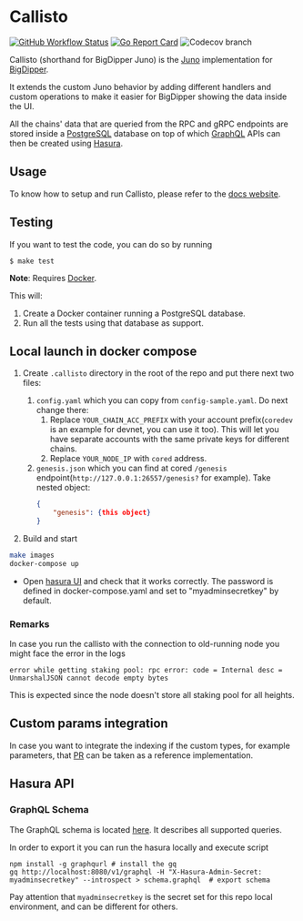 # Callisto

[![GitHub Workflow Status](https://img.shields.io/github/workflow/status/forbole/callisto/Tests)](https://github.com/forbole/callisto/actions?query=workflow%3ATests)
[![Go Report Card](https://goreportcard.com/badge/github.com/forbole/callisto)](https://goreportcard.com/report/github.com/forbole/callisto)
![Codecov branch](https://img.shields.io/codecov/c/github/forbole/callisto/cosmos/v0.40.x)

Callisto (shorthand for BigDipper Juno) is the [Juno](https://github.com/forbole/juno) implementation
for [BigDipper](https://github.com/forbole/big-dipper).

It extends the custom Juno behavior by adding different handlers and custom operations to make it easier for BigDipper
showing the data inside the UI.

All the chains' data that are queried from the RPC and gRPC endpoints are stored inside
a [PostgreSQL](https://www.postgresql.org/) database on top of which [GraphQL](https://graphql.org/) APIs can then be
created using [Hasura](https://hasura.io/).

## Usage

To know how to setup and run Callisto, please refer to
the [docs website](https://docs.bigdipper.live/cosmos-based/parser/overview/).

## Testing

If you want to test the code, you can do so by running

```shell
$ make test
```

**Note**: Requires [Docker](https://docker.com).

This will:

1. Create a Docker container running a PostgreSQL database.
2. Run all the tests using that database as support.

## Local launch in docker compose

1. Create `.callisto` directory in the root of the repo and put there next two files:
    1. `config.yaml` which you can copy from `config-sample.yaml`. Do next change there:
        1. Replace `YOUR_CHAIN_ACC_PREFIX` with your account prefix(`coredev` is an example for devnet, you can use it
           too). This will let you have separate accounts with the same private keys for different chains.
        2. Replace `YOUR_NODE_IP` with `cored` address.
    2. `genesis.json` which you can find at cored `/genesis` endpoint(`http://127.0.0.1:26557/genesis?` for example).
       Take nested object:
       ```json
       {
           "genesis": {this object}
       }
       ```

2. Build and start

```bash
make images
docker-compose up
```

* Open [hasura UI](http://localhost:8080/console) and check that it works correctly.
  The password is defined in docker-compose.yaml and set to "myadminsecretkey" by default.

### Remarks

In case you run the callisto with the connection to old-running node you might face the error in the logs

```
error while getting staking pool: rpc error: code = Internal desc = UnmarshalJSON cannot decode empty bytes
```

This is expected since the node doesn't store all staking pool for all heights.

## Custom params integration

In case you want to integrate the indexing if the custom types, for example parameters,
that [PR](https://github.com/CoreumFoundation/callisto/pull/4)
can be taken as a reference implementation.

## Hasura API

### GraphQL Schema

The GraphQL schema is located [here](./hasura/api/schema.graphql). It describes all supported queries.

In order to export it you can run the hasura locally and execute script

```
npm install -g graphqurl # install the gq
gq http://localhost:8080/v1/graphql -H "X-Hasura-Admin-Secret: myadminsecretkey" --introspect > schema.graphql  # export schema
```

Pay attention that `myadminsecretkey` is the secret set for this repo local environment, and can be different for
others.
